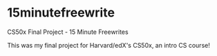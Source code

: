 # 15minutefreewrite
CS50x Final Project - 15 Minute Freewrites

This was my final project for Harvard/edX's CS50x, an intro CS course!
